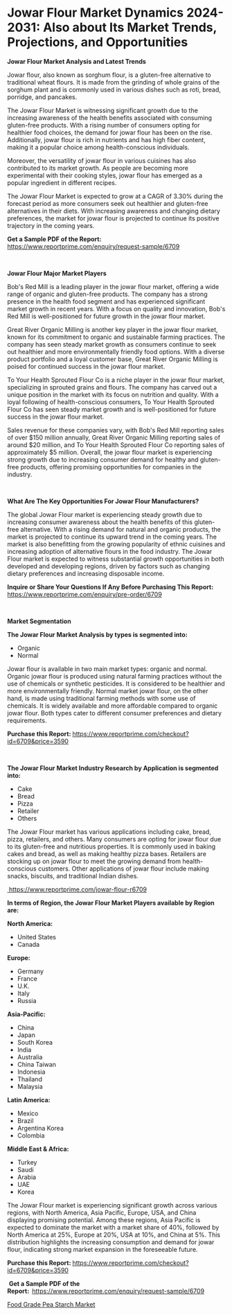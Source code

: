<p><h1>Jowar Flour Market Dynamics 2024-2031: Also about Its Market Trends, Projections, and Opportunities</h1></p><p><strong>Jowar Flour Market Analysis and Latest Trends</strong></p>
<p><p>Jowar flour, also known as sorghum flour, is a gluten-free alternative to traditional wheat flours. It is made from the grinding of whole grains of the sorghum plant and is commonly used in various dishes such as roti, bread, porridge, and pancakes.</p><p>The Jowar Flour Market is witnessing significant growth due to the increasing awareness of the health benefits associated with consuming gluten-free products. With a rising number of consumers opting for healthier food choices, the demand for jowar flour has been on the rise. Additionally, jowar flour is rich in nutrients and has high fiber content, making it a popular choice among health-conscious individuals.</p><p>Moreover, the versatility of jowar flour in various cuisines has also contributed to its market growth. As people are becoming more experimental with their cooking styles, jowar flour has emerged as a popular ingredient in different recipes.</p><p>The Jowar Flour Market is expected to grow at a CAGR of 3.30% during the forecast period as more consumers seek out healthier and gluten-free alternatives in their diets. With increasing awareness and changing dietary preferences, the market for jowar flour is projected to continue its positive trajectory in the coming years.</p></p>
<p><strong>Get a Sample PDF of the Report:&nbsp;</strong> <a href="https://www.reportprime.com/enquiry/request-sample/6709">https://www.reportprime.com/enquiry/request-sample/6709</a></p>
<p>&nbsp;</p>
<p><strong>Jowar Flour Major Market Players</strong></p>
<p><p>Bob's Red Mill is a leading player in the jowar flour market, offering a wide range of organic and gluten-free products. The company has a strong presence in the health food segment and has experienced significant market growth in recent years. With a focus on quality and innovation, Bob's Red Mill is well-positioned for future growth in the jowar flour market.</p><p>Great River Organic Milling is another key player in the jowar flour market, known for its commitment to organic and sustainable farming practices. The company has seen steady market growth as consumers continue to seek out healthier and more environmentally friendly food options. With a diverse product portfolio and a loyal customer base, Great River Organic Milling is poised for continued success in the jowar flour market.</p><p>To Your Health Sprouted Flour Co is a niche player in the jowar flour market, specializing in sprouted grains and flours. The company has carved out a unique position in the market with its focus on nutrition and quality. With a loyal following of health-conscious consumers, To Your Health Sprouted Flour Co has seen steady market growth and is well-positioned for future success in the jowar flour market.</p><p>Sales revenue for these companies vary, with Bob's Red Mill reporting sales of over $150 million annually, Great River Organic Milling reporting sales of around $20 million, and To Your Health Sprouted Flour Co reporting sales of approximately $5 million. Overall, the jowar flour market is experiencing strong growth due to increasing consumer demand for healthy and gluten-free products, offering promising opportunities for companies in the industry.</p></p>
<p>&nbsp;</p>
<p><strong>What Are The Key Opportunities For Jowar Flour Manufacturers?</strong></p>
<p><p>The global Jowar Flour market is experiencing steady growth due to increasing consumer awareness about the health benefits of this gluten-free alternative. With a rising demand for natural and organic products, the market is projected to continue its upward trend in the coming years. The market is also benefitting from the growing popularity of ethnic cuisines and increasing adoption of alternative flours in the food industry. The Jowar Flour market is expected to witness substantial growth opportunities in both developed and developing regions, driven by factors such as changing dietary preferences and increasing disposable income.</p></p>
<p><strong>Inquire or Share Your Questions If Any Before Purchasing This Report:</strong> <a href="https://www.reportprime.com/enquiry/pre-order/6709">https://www.reportprime.com/enquiry/pre-order/6709</a></p>
<p>&nbsp;</p>
<p><strong>Market Segmentation</strong></p>
<p><strong>The Jowar Flour Market Analysis by types is segmented into:</strong></p>
<p><ul><li>Organic</li><li>Normal</li></ul></p>
<p><p>Jowar flour is available in two main market types: organic and normal. Organic jowar flour is produced using natural farming practices without the use of chemicals or synthetic pesticides. It is considered to be healthier and more environmentally friendly. Normal market jowar flour, on the other hand, is made using traditional farming methods with some use of chemicals. It is widely available and more affordable compared to organic jowar flour. Both types cater to different consumer preferences and dietary requirements.</p></p>
<p><strong>Purchase this Report:&nbsp;</strong><a href="https://www.reportprime.com/checkout?id=6709&price=3590">https://www.reportprime.com/checkout?id=6709&price=3590</a></p>
<p>&nbsp;</p>
<p><strong>The Jowar Flour Market Industry Research by Application is segmented into:</strong></p>
<p><ul><li>Cake</li><li>Bread</li><li>Pizza</li><li>Retailer</li><li>Others</li></ul></p>
<p><p>The Jowar Flour market has various applications including cake, bread, pizza, retailers, and others. Many consumers are opting for jowar flour due to its gluten-free and nutritious properties. It is commonly used in baking cakes and bread, as well as making healthy pizza bases. Retailers are stocking up on jowar flour to meet the growing demand from health-conscious customers. Other applications of jowar flour include making snacks, biscuits, and traditional Indian dishes.</p></p>
<p><a href="https://www.reportprime.com/jowar-flour-r6709">&nbsp;https://www.reportprime.com/jowar-flour-r6709</a></p>
<p><strong>In terms of Region, the Jowar Flour Market Players available by Region are:</strong></p>
<p>
    <p> <strong> North America: </strong>
        <ul>
            <li>United States</li>
            <li>Canada</li>
        </ul>
        </p> 
    <p> <strong> Europe: </strong>
        <ul>
            <li>Germany</li>
            <li>France</li>
            <li>U.K.</li>
            <li>Italy</li>
            <li>Russia</li>
        </ul>
        </p> 
    <p> <strong> Asia-Pacific: </strong>
        <ul>
            <li>China</li>
            <li>Japan</li>
            <li>South Korea</li>
            <li>India</li>
            <li>Australia</li>
            <li>China Taiwan</li>
            <li>Indonesia</li>
            <li>Thailand</li>
            <li>Malaysia</li>
        </ul>
        </p> 
    <p> <strong> Latin America: </strong>
        <ul>
            <li>Mexico</li>
            <li>Brazil</li>
            <li>Argentina Korea</li>
            <li>Colombia</li>
        </ul>
        </p> 
    <p> <strong> Middle East & Africa: </strong>
        <ul>
            <li>Turkey</li>
            <li>Saudi</li>
            <li>Arabia</li>
            <li>UAE</li>
            <li>Korea</li>
        </ul>
    </p>
    </p>
<p><p>The Jowar Flour market is experiencing significant growth across various regions, with North America, Asia Pacific, Europe, USA, and China displaying promising potential. Among these regions, Asia Pacific is expected to dominate the market with a market share of 40%, followed by North America at 25%, Europe at 20%, USA at 10%, and China at 5%. This distribution highlights the increasing consumption and demand for jowar flour, indicating strong market expansion in the foreseeable future.</p></p>
<p><strong>Purchase this Report: </strong><a href="https://www.reportprime.com/checkout?id=6709&price=3590">https://www.reportprime.com/checkout?id=6709&price=3590</a></p>
<p>&nbsp;<strong>Get a Sample PDF of the Report:&nbsp;&nbsp;</strong><a href="https://www.reportprime.com/enquiry/request-sample/6709">https://www.reportprime.com/enquiry/request-sample/6709</a></p>
<p><strong></strong></p>
<p><p><a href="https://github.com/JameTravis/Market-Research-Report-List-4/blob/main/food-grade-pea-starch-market.md">Food Grade Pea Starch Market</a></p></p>